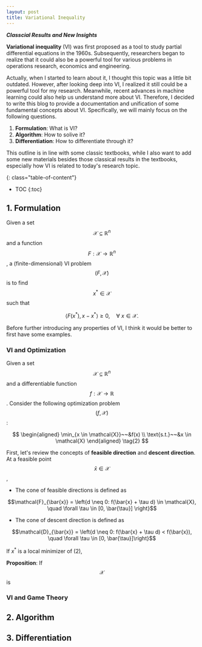 ```yaml
---
layout: post
title: Variational Inequality
---
```


***Classcial Results and New Insights***


**Variational inequality** (VI) was first proposed as a tool to study partial differential equations in the 1960s. Subsequently, researchers began to realize that it could also be a powerful tool for various problems in operations research, economics and engineering.

Actually, when I started to learn about it, I thought this topic was a little bit outdated. However, after looking deep into VI, I realized it still could be a powerful tool for my research. Meanwhile, recent advances in machine learning could also help us understand more about VI. Therefore, I decided to write this blog to provide a documentation and unification of some fundamental concepts about VI. Specifically, we will mainly focus on the following questions.

1. **Formulation**: What is VI?
2. **Algorithm**: How to solive it?
3. **Differentiation**: How to differentiate through it?

This outline is in line with some classic textbooks, while I also want to add some new materials besides those classical results in the textbooks, especially how VI is related to today's research topic.


{: class="table-of-content"}
* TOC
{:toc}


## 1. Formulation

Given a set $$\mathcal{X} \subseteq \mathbb R^n$$ and a function $$F: \mathcal{X} \to \mathbb R^n$$, a (finite-dimensional) VI problem $$(F, \mathcal{X})$$ is to find $$x^* \in \mathcal{X}$$ such that

$$
    \left< F(x^*),  x - x^*  \right> \geq 0, \quad \forall~x \in \mathcal{X}.
    \tag{1}
$$

Before further introducing any properties of VI, I think it would be better to first have some examples. 

### VI and Optimization

Given a set $$\mathcal{X} \subseteq \mathbb R^n$$ and a differentiable function $$f: \mathcal{X} \to \mathbb R$$. Consider the following optimization problem $$(f, \mathcal{X})$$:

$$
\begin{aligned}
	\min_{x \in \mathcal{X}}~~&f(x) \\
	\text{s.t.}~~&x \in \mathcal{X}
\end{aligned}
\tag{2}
$$

First, let's review the concepts of **feasible direction** and **descent direction**. At a feasible point $$\bar{x} \in \mathcal{X}$$,

* The cone of feasible directions is defined as

$$\mathcal{F}_{\bar{x}} = \left{d \neq 0: f(\bar{x} + \tau d) \in \mathcal{X}, \quad \forall \tau \in [0, \bar{\tau}] \right}$$

* The cone of descent direction is defined as

$$\mathcal{D}_{\bar{x}} = \left{d \neq 0: f(\bar{x} + \tau d) < f(\bar{x}), \quad \forall \tau \in [0, \bar{\tau}]\right}$$

If $x^*$ is a local minimizer of $(2)$,

**Proposition**: If $$\mathcal{X}$$ is



### VI and Game Theory


## 2. Algorithm

## 3. Differentiation
